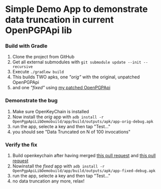 # Simple Demo App to demonstrate data truncation in current OpenPGPApi lib


### Build with Gradle

1. Clone the project from GitHub
2. Get all external submodules with ``git submodule update --init --recursive``
3. Execute ``./gradlew build``
4. This builds TWO apks, one _"orig"_ with the original, unpatched OpenPGPApi
5. and one _"fixed"_ using  [my patched OpenPGPApi](https://github.com/mgeier63/openpgp-api)

### Demonstrate the bug

1. Make sure OpenKeyChain is installed
2. Now install the _orig_ app with ``adb install -r OpenPgpApiLibDemobuild/app/build/outputs/apk/app-orig-debug.apk``
3. run the app, selecte a key and then tap "Test..."
4. you should see "Data Truncated on N of 100 invocations"

### Verify the fix
1. Build openkeychain after having merged [this pull request](https://github.com/open-keychain/openpgp-api/pull/3) and [this pull request](https://github.com/open-keychain/open-keychain/pull/1505)
2. Nowinstall the _fixed_ app with ``adb install -r OpenPgpApiLibDemobuild/app/build/outputs/apk/app-fixed-debug.apk``
3. run the app, selecte a key and then tap "Test..."
4. no data truncation any more, relax!
